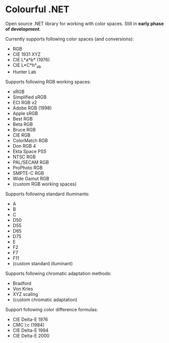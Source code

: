 Colourful .NET
==============

Open source .NET library for working with color spaces. Still in **early phase of development**.

Currently supports following color spaces (and conversions):

* RGB
* CIE 1931 XYZ 
* CIE L\*a\*b\* (1976)
* CIE L\*C\*h°<sub>ab</sub>
* Hunter Lab

Supports following RGB working spaces:

  * sRGB
  * Simplified sRGB
  * ECI RGB v2
  * Adobe RGB (1998)
  * Apple sRGB
  * Best RGB
  * Beta RGB
  * Bruce RGB
  * CIE RGB
  * ColorMatch RGB
  * Don RGB 4
  * Ekta Space PS5
  * NTSC RGB
  * PAL/SECAM RGB
  * ProPhoto RGB
  * SMPTE-C RGB
  * Wide Gamut RGB
  * (custom RGB working spaces)

Supports following standard illuminants:

* A
* B
* C
* D50
* D55
* D65
* D75
* E
* F2
* F7
* F11
* (custom standard illuminant)

Supports following chromatic adaptation methods:

* Bradford
* Von Kries
* XYZ scaling
* (custom chromatic adaptation)

Support following color difference formulas:

* CIE Delta-E 1976
* CMC l:c (1984)
* CIE Delta-E 1994
* CIE Delta-E 2000
